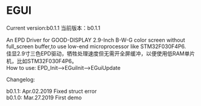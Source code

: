 # EGUI
Current version:b0.1.1
当前版本：b0.1.1    

An EPD Driver for GOOD-DISPLAY 2.9-Inch B-W-G color screen without full_screen buffer,to use low-end microprocessor like STM32F030F4P6.     
佳显2.9寸三色EPD驱动，牺牲处理速度但无需开全屏缓冲，以便使用低RAM单片机，比如STM32F030F4P6。  
How to use: EPD_Init-->EGuiInit-->EGuiUpdate

Changelog:

b0.1.1: Apr.02.2019 Fixed struct error   
b0.1.0: Mar.27.2019 First demo 
        
